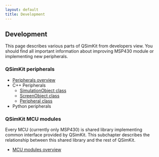 ```yaml
---
layout: default
title: Development
---
```


## Development

This page describes various parts of QSimKit from developers view. You should find all
important information about improving MSP430 module or implementing new peripherals.

### QSimKit peripherals

* [Peripherals overview](peripherals_overview)
* C++ Peripherals
	* [SimulationObject class](simulationobject.html)
	* [ScreenObject class](screenobject.html)
	* [Peripheral class](peripheral.html)
* Python peripherals

### QSimKit MCU modules

Every MCU (currently only MSP430) is shared library implementing common interface provided by QSimKit. This subchapter
describes the relationship between this shared library and the rest of QSimKit.

* [MCU modules overview](mcu_overview.html)



